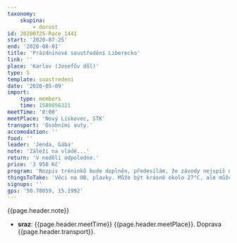 ```yaml
---
taxonomy:
    skupina:
        - dorost
id: 20200725-Race_1441
start: '2020-07-25'
end: '2020-08-01'
title: 'Prázdninové soustředění Liberecko'
link: ''
place: 'Karlov (Josefův důl)'
type: S
template: soustredeni
date: '2020-05-09'
import:
    type: members
    time: 1589056321
meetTime: '8:00'
meetPlace: 'Nový Lískovec, STK'
transport: 'Osobními auty.'
accomodation: ''
food: ''
leader: 'Jenda, Gába'
note: 'Záleží na vládě...'
return: 'V neděli odpoledne.'
price: '3 950 Kč'
program: 'Rozpis tréninků bude doplněn, předesílám, že závody nejspíš nebudou.'
thingsToTake: 'Věci na OB, plavky. Může být krásně okolo 27°C, ale může nám klidně celý týden pršet a být okolo 15°C, připravte se na to prosím.'
signups: ''
gps: '50.78059, 15.1992'
---
```

{{page.header.note}}
* **sraz**: {{page.header.meetTime}} {{page.header.meetPlace}}. Doprava {{page.header.transport}}.

